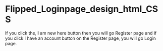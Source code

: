 # Flipped_Loginpage_design_html_CSS
If you click the, I am new here button then you will go Register page and if you click I have an account button on the Register page, you will go Login page.
